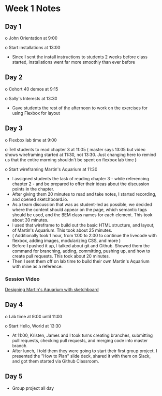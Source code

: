 # Week 1 Notes

## Day 1

o John Orientation at 9:00

o Start installations at 13:00

* Since I sent the install instructions to students 2 weeks before class started, installations went far more smoothly than ever before

## Day 2

o Cohort 40 demos at 9:15

o Sally's Interests at 13:30

* Gave students the rest of the afternoon to work on the exercises for using Flexbox for layout

## Day 3

o Flexbox lab time at 9:00

o Tell students to read chapter 3 at 11:05 ( master says 13:05 but video shows wireframing started at 11:30, not 13:30. Just changing here to remind us that the entire morning shouldn't be spent on flexbox lab time )

o Start wireframing Martin's Aquarium at 11:30

* I assigned students the task of reading chapter 3 - while referencing chapter 2 - and be prepared to offer their ideas about the discussion points in the chapter.
* After giving them 20 minutes to read and take notes, I started recording, and opened sketchboard.io.
* As a team discussion that was as student-led as possible, we decided where the content should appear on the page, which semantic tags should be used, and the BEM class names for each element. This took about 30 minutes.
* I used that wireframe to build out the basic HTML structure, and layout, of Martin's Aquarium. This took about 25 minutes. 
* ( Additionally took 1 hour, from 1:00 to 2:00 to continue the livecode with flexbox, adding images, modularizing CSS, and more )
* Before I pushed it up, I talked about git and Github. Showed them the command for branching, adding, committing, pushing up, and how to create pull requests. This took about 20 minutes.
* Then I sent them off on lab time to build their own Martin's Aquarium with mine as a reference.

### Session Video

[Designing Martin's Aquarium with sketchboard](https://drive.google.com/file/d/15uvqr5zl7y7drT8wsxZH6S8UCdqEg5Ps/view?usp=sharing)

## Day 4

o Lab time at 9:00 until 11:00

o Start Hello, World at 13:30

* At 11:00, Kristen, James and I took turns creating branches, submitting pull requests, checking pull requests, and merging code into master branch.
* After lunch, I told them they were going to start their first group project. I presented the "How to Plan" slide deck, shared it with them on Slack, and got them started via Github Classroom.

## Day 5

* Group project all day
